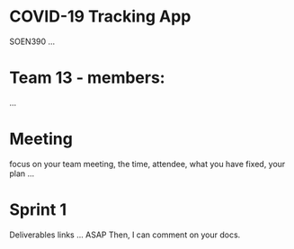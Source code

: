 # COVID-19 Tracking App
SOEN390 ... 

# Team 13 - members:
...

# Meeting
focus on your team meeting, the time, attendee, what you have fixed, your plan ...

# Sprint 1 
Deliverables links ... ASAP Then, I can comment on your docs.

